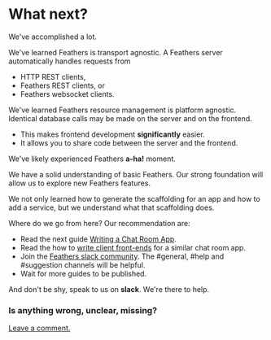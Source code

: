 # What next?

We've accomplished a lot.

We've learned Feathers is transport agnostic.
A Feathers server automatically handles requests from
- HTTP REST clients,
- Feathers REST clients, or
- Feathers websocket clients.

We've learned Feathers resource management is platform agnostic.
Identical database calls may be made on the server and on the frontend.
- This makes frontend development **significantly** easier.
- It allows you to share code between the server and the frontend.

We've likely experienced Feathers **a-ha!** moment.

We have a solid understanding of basic Feathers.
Our strong foundation will allow us to explore new Feathers features.

We not only learned how to generate the scaffolding for an app and how to add a service,
but we understand what that scaffolding does.

Where do we go from here? Our recommendation are:

- Read the next guide [Writing a Chat Room App](chat/readme.md).
- Read the how to
[write client front-ends](https://docs.feathersjs.com/v/auk/getting-started/frontend.html)
for a similar chat room app.
- Join the [Feathers slack community](https://feathersjs.slack.com/messages/general/).
The #general, #help and #suggestion channels will be helpful.
- Wait for more guides to be published.

And don't be shy, speak to us on **slack**. We're there to help.

### Is anything wrong, unclear, missing?
[Leave a comment.](https://github.com/feathersjs/feathers-guide/issues/new?title=Comment:Step-What-next&body=Comment:Step-What-next)
